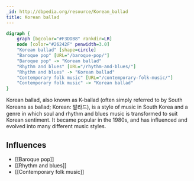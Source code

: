 ```yaml
---
_id: http://dbpedia.org/resource/Korean_ballad
title: Korean ballad
---
```


```dot
digraph {
	graph [bgcolor="#F3DDB8" rankdir=LR]
	node [color="#26242F" penwidth=3.0]
	"Korean ballad" [shape=circle]
	"Baroque pop" [URL="/baroque-pop/"]
	"Baroque pop" -> "Korean ballad"
	"Rhythm and blues" [URL="/rhythm-and-blues/"]
	"Rhythm and blues" -> "Korean ballad"
	"Contemporary folk music" [URL="/contemporary-folk-music/"]
	"Contemporary folk music" -> "Korean ballad"
}
```

Korean ballad, also known as K-ballad (often simply referred to by South Koreans as ballad; Korean: 발라드), is a style of music in South Korea and a genre in which soul and rhythm and blues music is transformed to suit Korean sentiment. It became popular in the 1980s, and has influenced and evolved into many different music styles.

## Influences

- [[Baroque pop]]
- [[Rhythm and blues]]
- [[Contemporary folk music]]
